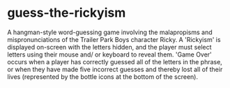 # guess-the-rickyism

A hangman-style word-guessing game involving the malapropisms and mispronunciations of the Trailer Park Boys character Ricky. A 'Rickyism' is displayed on-screen with the letters hidden, and the player must select letters using their mouse and/ or keyboard to reveal them. 'Game Over' occurs when a player has correctly guessed all of the letters in the phrase, or when they have made five incorrect guesses and thereby lost all of their lives (represented by the bottle icons at the bottom of the screen).
